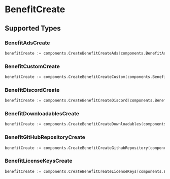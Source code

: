 # BenefitCreate


## Supported Types

### BenefitAdsCreate

```go
benefitCreate := components.CreateBenefitCreateAds(components.BenefitAdsCreate{/* values here */})
```

### BenefitCustomCreate

```go
benefitCreate := components.CreateBenefitCreateCustom(components.BenefitCustomCreate{/* values here */})
```

### BenefitDiscordCreate

```go
benefitCreate := components.CreateBenefitCreateDiscord(components.BenefitDiscordCreate{/* values here */})
```

### BenefitDownloadablesCreate

```go
benefitCreate := components.CreateBenefitCreateDownloadables(components.BenefitDownloadablesCreate{/* values here */})
```

### BenefitGitHubRepositoryCreate

```go
benefitCreate := components.CreateBenefitCreateGithubRepository(components.BenefitGitHubRepositoryCreate{/* values here */})
```

### BenefitLicenseKeysCreate

```go
benefitCreate := components.CreateBenefitCreateLicenseKeys(components.BenefitLicenseKeysCreate{/* values here */})
```

